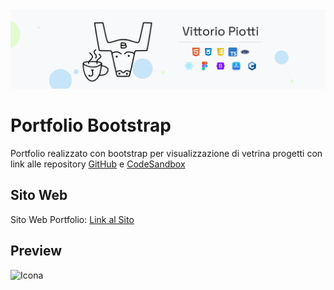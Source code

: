 <img src="https://github.com/vittorioPiotti/Portfolio-Bootstrap/blob/main/header6.png?raw=true" />



# Portfolio Bootstrap
Portfolio realizzato con bootstrap per visualizzazione di vetrina progetti con link alle repository [GitHub](https://github.com/vittorioPiotti) e [CodeSandbox](https://codesandbox.io/u/vittoriopiotti)



## Sito Web

Sito Web Portfolio: [Link al Sito](https://vittoriopiotti.altervista.org/index.html)



## Preview
<img src="https://github.com/vittorioPiotti/Portfolio-Bootstrap/blob/main/page?raw=true" alt="Icona" />
